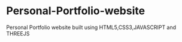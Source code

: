 # Personal-Portfolio-website
Personal Portfolio website built using HTML5,CSS3,JAVASCRIPT and THREEJS 

